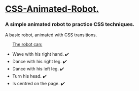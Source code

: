 <h1><ins>CSS-Animated-Robot.</ins></h1>
<h3>A simple animated robot to practice CSS techniques.</h3>
<p>A basic robot, animated with CSS transitions.</p>

<ul>
  <p><ins>The robot can:</ins></p>
  <li>Wave with his right hand. ✔️</li>
  <li>Dance with his right leg. ✔️</li>
  <li>Dance with his left leg.  ✔️</li>
  <li>Turn his head. ✔️ </li>
  <li>Is centred on the page.  ✔️</li>
</ul>
